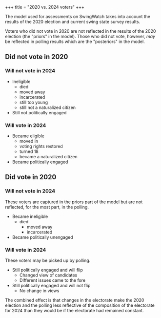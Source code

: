 +++
title = "2020 vs. 2024 voters"
+++

The model used for assessments on SwingWatch takes into account the results of the 2020 election and current swing state survey results.

Voters who did not vote in 2020 are not reflected in the results of the 2020 election (the "priors" in the model). Those who did not vote, however, *may* be reflected in polling results which are the "posteriors" in the model.

## Did not vote in 2020
### Will not vote in 2024
* Ineligible
  + died
  + moved away
  + incarcerated
  + still too young
  + still not a naturalized citizen
* Still not politically engaged  
### Will vote in 2024
* Became eligible
    - moved in
    - voting rights restored
    - turned 18
    - became a naturalized citizen
* Became politically engaged

## Did vote in 2020

### Will not vote in 2024
These voters are captured in the priors part of the model but are not reflected, for the most part, in the polling.
* Became ineligible
  - died
	- moved away
	- incarcerated
* Became politically unengaged 	
### Will vote in 2024
These voters may be picked up by polling.

* Still politically engaged and will flip
  - Changed view of candidates
  - Different issues came to the fore
* Still politically engaged and will not flip
  - No change in views

The combined effect is that changes in the electorate make the 2020 election and the polling less reflective of the composition of the electorate for 2024 than they would be if the electorate had remained constant.